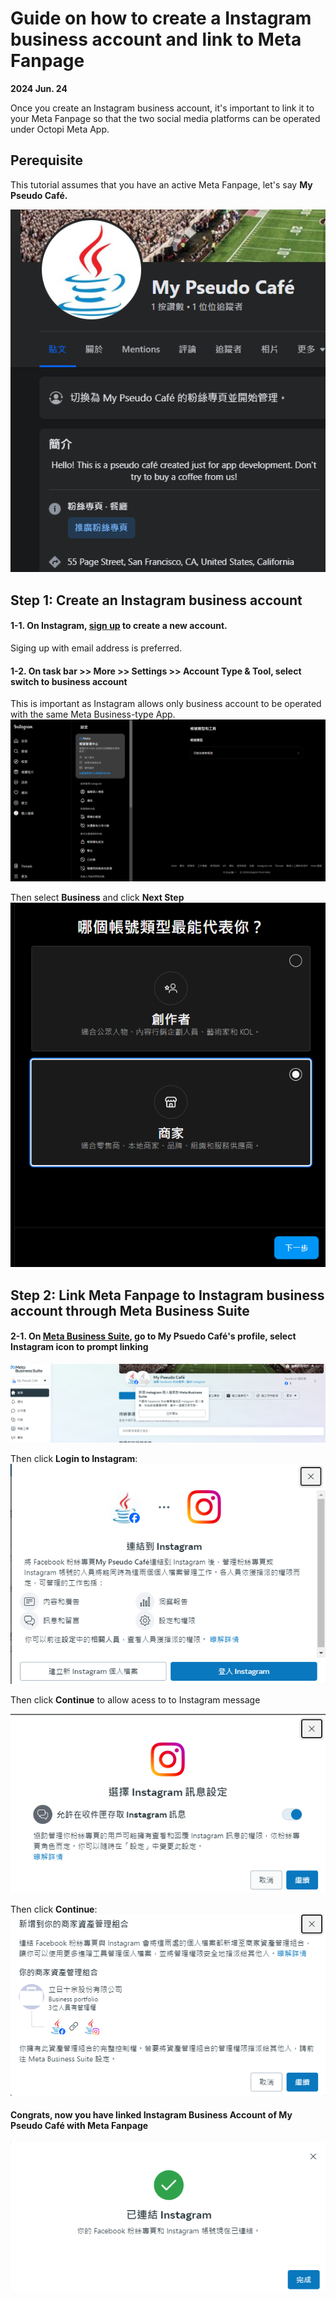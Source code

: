 # Guide on how to create a Instagram business account and link to Meta Fanpage
**2024 Jun. 24**

Once you create an Instagram business account, it's important to link it to your Meta Fanpage so that the two social media platforms can be operated under Octopi Meta App.


## Perequisite
This tutorial assumes that you have an active Meta Fanpage, let's say **My Pseudo Café.** 

![](myPseudoCafeMetaFanpage.png)

## Step 1: Create an Instagram business account

#### 1-1. On Instagram, [sign up](https://www.instagram.com/accounts/emailsignup/) to create a new account.
Siging up with email address is preferred.

#### 1-2. On task bar >> More >> Settings >> Account Type & Tool, select switch to business account
This is important as Instagram allows only business account to be operated with the same Meta Business-type App.
![](toIGBusinessAccount.png)

Then select **Business** and click **Next Step** 
![alt text](IGaccountType.png)



## Step 2: Link Meta Fanpage to Instagram business account through Meta Business Suite

#### 2-1. On [Meta Business Suite](https://business.facebook.com/), go to My Psuedo Café's profile, select Instagram icon to prompt linking

![](MetabizSuite.png)

Then click **Login to Instagram**:
![](linkToIG.png)

Then click **Continue** to allow acess to to Instagram message

![alt text](allowMsg.png)

Then click **Continue**:
![alt text](AddToAsset.png)

#### Congrats, now you have linked Instagram Business Account of My Pseudo Café with Meta Fanpage
![alt text](success.png)